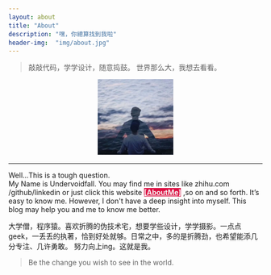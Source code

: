 ```yaml
---
layout: about
title: "About"
description: "嘿，你總算找到我啦"
header-img:  "img/about.jpg"
---
```


<div id="hitokoto"><script>hitokoto()</script></div>

>
>敲敲代码，学学设计，随意捣鼓。
>世界那么大，我想去看看。
>

<center>
    <a href="http://qifanyang.com/aboutme/"><img src="/img/about-person.jpg" title="Click me" width="150" high="150"></a>
</center>

--- 


Well...This is a tough question.  
My Name is Undervoidfall. You may find me in sites like zhihu.com /github/linkedin or just click this website <a href="http://qifanyang.com/aboutme/" style="color: #f5f5f5;background: #dd1144"><strong>[AboutMe]</strong></a> ,so on and so forth. It’s easy to know me. However, I don't have a deep insight into myself. This blog may help you and me to know me better.  

大学僧，程序猿。喜欢折腾的伪技术宅，想要学些设计，学学摄影。一点点 geek，一丢丢的执著，恰到好处就够。日常之中，多的是折腾劲，也希望能添几分专注、几许勇敢。 努力向上ing。这就是我。


> Be the change you wish to see in the world.





